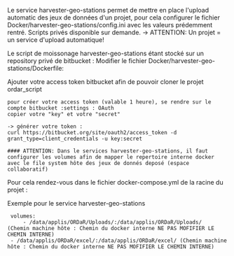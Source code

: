 Le service  harvester-geo-stations permet de mettre en place l'upload automatic des jeux de données d'un projet,
pour cela configurer le fichier Docker/harvester-geo-stations/config.ini avec les valeurs prédemment rentré.
Scripts privés disponible sur demande.
-> ATTENTION: Un projet = un service d'upload automatique!

Le script de moissonage harvester-geo-stations étant stocké sur un repository privé de bitbucket :
Modifier le fichier Docker/harvester-geo-stations/Dockerfile:

Ajouter votre access token bitbucket afin de pouvoir cloner le projet ordar_script

	pour créer votre access token (valable 1 heure), se rendre sur le compte bitbucket :settings : OAuth
	copier votre "key" et votre "secret"
	
	-> générer votre token : 
	curl https://bitbucket.org/site/oauth2/access_token -d grant_type=client_credentials -u key:secret
	
	#### ATTENTION: Dans le services harvester-geo-stations, il faut configurer les volumes afin de mapper le repertoire interne docker avec le file system	hôte des jeux de donnés deposé (espace collaboratif)
	
Pour cela rendez-vous dans le fichier docker-compose.yml de la racine du projet :

Exemple pour le service harvester-geo-stations

	 volumes:
	     - /data/applis/ORDaR/Uploads/:/data/applis/ORDaR/Uploads/  (Chemin machine hôte : Chemin du docker interne NE PAS MOFIFIER LE CHEMIN INTERNE)
     - /data/applis/ORDaR/excel/:/data/applis/ORDaR/excel/ (Chemin machine hôte : Chemin du docker interne NE PAS MOFIFIER LE CHEMIN INTERNE)

